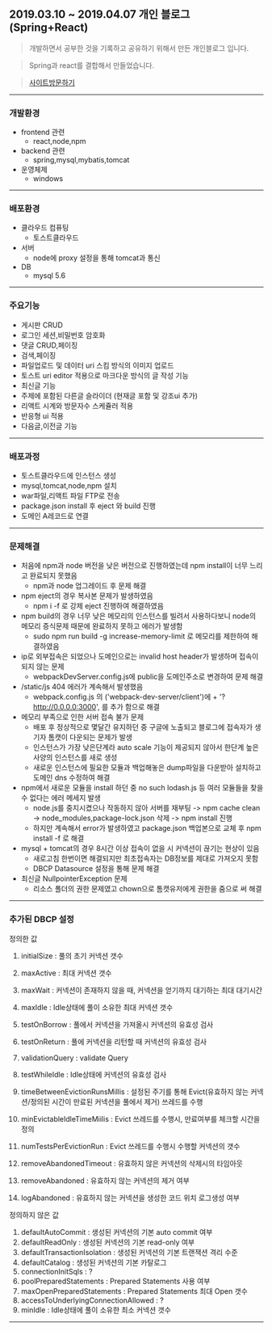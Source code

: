 ## 2019.03.10 ~ 2019.04.07 개인 블로그 (Spring+React)

> 개발하면서 공부한 것을 기록하고 공유하기 위해서 만든 개인블로그 입니다.

> Spring과 react를 결합해서 만들었습니다.

> [사이트방문하기](http://developerblog.shop/)

---
### 개발환경
 * frontend 관련
   * react,node,npm
 * backend 관련
   * spring,mysql,mybatis,tomcat
 * 운영체제
   * windows

---
### 배포환경
 * 클라우드 컴퓨팅
   * 토스트클라우드
 * 서버
   * node에 proxy 설정을 통해 tomcat과 통신
 * DB
   * mysql 5.6

---
### 주요기능
* 게시판 CRUD
* 로그인 세션,비밀번호 암호화
* 댓글 CRUD,페이징
* 검색,페이징
* 파일업로드 및 데이터 uri 스킴 방식의 이미지 업로드
* 토스트 uri editor 적용으로 마크다운 방식의 글 작성 기능
* 최신글 기능
* 주제에 포함된 다른글 슬라이더 (현재글 포함 및 강조ui 추가)
* 리액트 시계와 방문자수 스케쥴러 적용
* 반응형 ui 적용
* 다음글,이전글 기능
---
### 배포과정

* 토스트클라우드에 인스턴스 생성
* mysql,tomcat,node,npm 설치
* war파일,리액트 파일 FTP로 전송
* package.json install 후 eject 와 build 진행
* 도메인 A레코드로 연결 

---
### 문제해결

* 처음에 npm과 node 버전을 낮은 버전으로 진행하였는데 npm install이 너무 느리고 완료되지 못했음
  * npm과 node 업그레이드 후 문제 해결
* npm eject의 경우 복사본 문제가 발생하였음
  * npm i -f 로 강제 eject 진행하여 해결하였음
* npm build의 경우 너무 낮은 메모리의 인스턴스를 빌려서 사용하다보니 node의 메모리 증식문제 때문에 완료하지 못하고 에러가 발생함
  * sudo npm run build -g increase-memory-limit 로 메모리를 제한하여 해결하였음
* ip로 외부접속은 되었으나 도메인으로는 invalid host header가 발생하며 접속이 되지 않는 문제
  * webpackDevServer.config.js에 public을 도메인주소로 변경하여 문제 해결
* /static/js 404 에러가 계속해서 발생했음
  * webpack.config.js 의 ('webpack-dev-server/client')에 + '?http://0.0.0.0:3000', 를 추가 함으로 해결
* 메모리 부족으로 인한 서버 접속 불가 문제
  * 배포 후 정상적으로 몇달간 유지하던 중 구글에 노출되고 블로그에 접속자가 생기자 톰캣이 다운되는 문제가 발생
  * 인스턴스가 가장 낮은단계라 auto scale 기능이 제공되지 않아서 한단계 높은 사양의 인스턴스를 새로 생성
  * 새로운 인스턴스에 필요한 모듈과 백업해놓은 dump파일을 다운받아 설치하고 도메인 dns 수정하여 해결 
* npm에서 새로운 모듈을 install 하던 중 no such lodash.js 등 여러 모듈들을 찾을 수 없다는 에러 메세지 발생
  * node.js를 중지시켰으나 작동하지 않아 서버를 재부팅 -> npm cache clean -> node_modules,package-lock.json 삭제 -> npm install 진행
  * 하지만 계속해서 error가 발생하였고 package.json 백업본으로 교체 후 npm install -f 로 해결
* mysql + tomcat의 경우 8시간 이상 접속이 없을 시 커넥션이 끊기는 현상이 있음
  * 새로고침 한번이면 해결되지만 최초접속자는 DB정보를 제대로 가져오지 못함
  * DBCP Datasource 설정을 통해 문제 해결
* 최신글 NullpointerException 문제
  * 리소스 폴더의 권한 문제였고 chown으로 톰캣유저에게 권한을 줌으로 써 해결

---
### 추가된 DBCP 설정

정의한 값

1. initialSize : 풀의 초기 커넥션 갯수

2. maxActive : 최대 커넥션 갯수
3. maxWait : 커넥션이 존재하지 않을 때, 커넥션을 얻기까지 대기하는 최대 대기시간
4. maxIdle : Idle상태에 풀이 소유한 최대 커넥션 갯수
5. testOnBorrow : 풀에서 커넥션을 가져올시 커넥션의 유효성 검사
6. testOnReturn : 풀에 커넥션을 리턴할 때 커넥션의 유효성 검사
7. validationQuery : validate Query
8. testWhileIdle : Idle상태에 커넥션의 유효성 검사
9. timeBetweenEvictionRunsMillis : 설정된 주기를 통해 Evict(유효하지 않는 커넥션/정의된 시간이 만료된 커넥션을 풀에서 제거) 쓰레드를 수행
10. minEvictableIdleTimeMiilis : Evict 쓰레드를 수행시, 만료여부를 체크할 시간을 정의
11. numTestsPerEvictionRun : Evict 쓰레드를 수행시 수행할 커넥션의 갯수
12. removeAbandonedTimeout : 유효하지 않은 커넥션의 삭제시의 타임아웃
13. removeAbandoned : 유효하지 않는 커넥션의 제거 여부
14. logAbandoned : 유효하지 않는 커넥션을 생성한 코드 위치 로그생성 여부

정의하지 않은 값
1. defaultAutoCommit : 생성된 커넥션의 기본 auto commit 여부
2. defaultReadOnly : 생성된 커넥션의 기본 read-only 여부
3. defaultTransactionIsolation : 생성된 커넥션의 기본 트랜잭션 격리 수준
4. defaultCatalog : 생성된 커넥션의 기본 카탈로그
5. connectionInitSqls : ?
6. poolPreparedStatements : Prepared Statements 사용 여부
7. maxOpenPreparedStatements : Prepared Statements 최대 Open 갯수
8. accessToUnderlyingConnectionAllowed : ?
9. minIdle : Idle상태에 풀이 소유한 최소 커넥션 갯수

---
